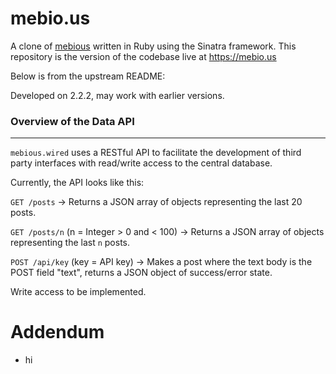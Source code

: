 mebio.us
=============

A clone of [mebious](http://mebious.co.uk) written in Ruby using the Sinatra framework.
This repository is the version of the codebase live at https://mebio.us

Below is from the upstream README:

Developed on 2.2.2, may work with earlier versions.

### Overview of the Data API

-----

`mebious.wired` uses a RESTful API to facilitate the development of
third party interfaces with read/write access to the central database.

Currently, the API looks like this:

`GET /posts` -> Returns a JSON array of objects representing the last 20 posts.

`GET /posts/n` (n = Integer > 0 and < 100) -> Returns a JSON array of objects representing the last `n` posts.

`POST /api/key` (key = API key) -> Makes a post where the text body is the POST field "text", returns a JSON object of success/error state.

Write access to be implemented.

Addendum
========

- hi
